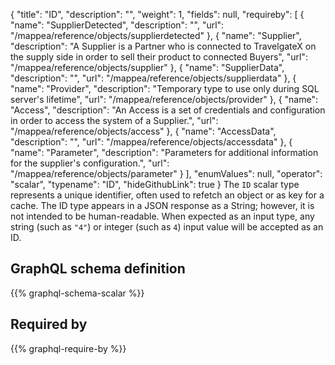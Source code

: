 {
  "title": "ID",
  "description": "",
  "weight": 1,
  "fields": null,
  "requireby": [
    {
      "name": "SupplierDetected",
      "description": "",
      "url": "/mappea/reference/objects/supplierdetected"
    },
    {
      "name": "Supplier",
      "description": "A Supplier is a Partner who is connected to TravelgateX on the supply side in order to sell their product to connected Buyers",
      "url": "/mappea/reference/objects/supplier"
    },
    {
      "name": "SupplierData",
      "description": "",
      "url": "/mappea/reference/objects/supplierdata"
    },
    {
      "name": "Provider",
      "description": "Temporary type to use only during SQL server's lifetime",
      "url": "/mappea/reference/objects/provider"
    },
    {
      "name": "Access",
      "description": "An Access is a set of credentials and configuration in order to access the system of a Supplier.",
      "url": "/mappea/reference/objects/access"
    },
    {
      "name": "AccessData",
      "description": "",
      "url": "/mappea/reference/objects/accessdata"
    },
    {
      "name": "Parameter",
      "description": "Parameters for additional information for the supplier's configuration.",
      "url": "/mappea/reference/objects/parameter"
    }
  ],
  "enumValues": null,
  "operator": "scalar",
  "typename": "ID",
  "hideGithubLink": true
}
The `ID` scalar type represents a unique identifier, often used to refetch an object or as key for a cache. The ID type appears in a JSON response as a String; however, it is not intended to be human-readable. When expected as an input type, any string (such as `"4"`) or integer (such as `4`) input value will be accepted as an ID.
## GraphQL schema definition

{{% graphql-schema-scalar %}}

## Required by

{{% graphql-require-by %}}
